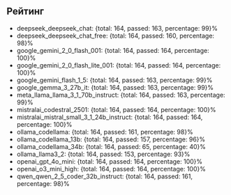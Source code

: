 ## Рейтинг

- deepseek_deepseek_chat: {total: 164, passed: 163, percentage: 99}%
- deepseek_deepseek_chat_free: {total: 164, passed: 160, percentage: 98}%
- google_gemini_2_0_flash_001: {total: 164, passed: 164, percentage: 100}%
- google_gemini_2_0_flash_lite_001: {total: 164, passed: 164, percentage: 100}%
- google_gemini_flash_1_5: {total: 164, passed: 163, percentage: 99}%
- google_gemma_3_27b_it: {total: 164, passed: 163, percentage: 99}%
- meta_llama_llama_3_1_70b_instruct: {total: 164, passed: 163, percentage: 99}%
- mistralai_codestral_2501: {total: 164, passed: 164, percentage: 100}%
- mistralai_mistral_small_3_1_24b_instruct: {total: 164, passed: 164, percentage: 100}%
- ollama_codellama: {total: 164, passed: 161, percentage: 98}%
- ollama_codellama_13b: {total: 164, passed: 157, percentage: 96}%
- ollama_codellama_34b: {total: 164, passed: 65, percentage: 40}%
- ollama_llama3_2: {total: 164, passed: 153, percentage: 93}%
- openai_gpt_4o_mini: {total: 164, passed: 164, percentage: 100}%
- openai_o3_mini_high: {total: 164, passed: 164, percentage: 100}%
- qwen_qwen_2_5_coder_32b_instruct: {total: 164, passed: 161, percentage: 98}%
